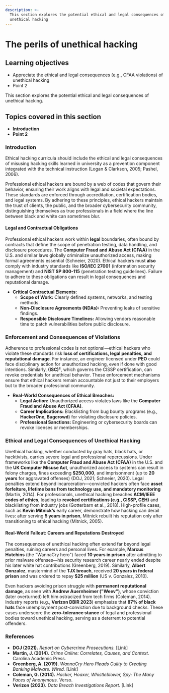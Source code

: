 ```yaml
---
description: >-
  This section explores the potential ethical and legal consequences of
  unethical hacking
---
```


# The perils of unethical hacking

## Learning objectives

* Appreciate the ethical and legal consequences (e.g., CFAA violations) of unethical hacking
* Point 2

This section explores the potential ethical and legal consequences of unethical hacking.

## Topics covered in this section

* **Introduction**
* **Point 2**

### Introduction

Ethical hacking curricula should include the ethical and legal consequences of misusing hacking skills learned in university as a prevention component integrated with the technical instruction (Logan & Clarkson, 2005; Pashel, 2006).

Professional ethical hackers are bound by a web of codes that govern their behavior, ensuring their work aligns with legal and societal expectations. These standards are enforced through accreditation, certification bodies, and legal systems. By adhering to these principles, ethical hackers maintain the trust of clients, the public, and the broader cybersecurity community, distinguishing themselves as true professionals in a field where the line between black and white can sometimes blur.

#### **Legal and Contractual Obligations**

Professional ethical hackers work within **legal** boundaries, often bound by contracts that define the scope of penetration testing, data handling, and disclosure procedures. The **Computer Fraud and Abuse Act (CFAA)** in the U.S. and similar laws globally criminalize unauthorized access, making formal agreements essential (Schneier, 2020). Ethical hackers must **also** comply with industry standards like **ISO/IEC 27001** (information security management) and **NIST SP 800-115** (penetration testing guidelines). Failure to adhere to these obligations can result in legal consequences and reputational damage.

* **Critical Contractual Elements:**
  * **Scope of Work:** Clearly defined systems, networks, and testing methods.
  * **Non-Disclosure Agreements (NDAs):** Preventing leaks of sensitive findings.
  * **Responsible Disclosure Timelines:** Allowing vendors reasonable time to patch vulnerabilities before public disclosure.

### Enforcement and Consequences of Violations

Adherence to professional codes is not optional—ethical hackers who violate these standards risk **loss of certifications, legal penalties, and reputational damage**. For instance, an engineer licensed under **PEO** could face disciplinary action for unauthorized hacking, even if done with good intentions. Similarly, **(ISC)²**, which governs the CISSP certification, can revoke credentials for unethical behavior. These enforcement mechanisms ensure that ethical hackers remain accountable not just to their employers but to the broader professional community.

* **Real-World Consequences of Ethical Breaches:**
  * **Legal Action:** Unauthorized access violates laws like the **Computer Fraud and Abuse Act (CFAA)**.
  * **Career Implications:** Blacklisting from bug bounty programs (e.g., **HackerOne, Bugcrowd**) for violating disclosure policies.
  * **Professional Sanctions:** Engineering or cybersecurity boards can revoke licenses or memberships.

### Ethical and Legal Consequences of Unethical Hacking

Unethical hacking, whether conducted by gray hats, black hats, or hacktivists, carries severe legal and professional repercussions. Under frameworks like the **Computer Fraud and Abuse Act (CFAA)** in the U.S. and the **UK Computer Misuse Act**, unauthorized access to systems can result in felony charges, fines exceeding **$250,000**, and imprisonment (up to **20 years** for aggravated offenses) (DOJ, 2021; Schneier, 2020). Legal penalties extend beyond incarceration—convicted hackers often face **asset forfeiture, lifetime bans from technology use, and mandatory monitoring** (Martin, 2014). For professionals, unethical hacking breaches **ACM/IEEE codes of ethics**, leading to **revoked certifications (e.g., CISSP, CEH)** and blacklisting from industry jobs (Gotterbarn et al., 2018). High-profile cases, such as **Kevin Mitnick’s** early career, demonstrate how hacking can derail lives: after serving **5 years in prison**, Mitnick rebuilt his reputation only after transitioning to ethical hacking (Mitnick, 2005).

#### **Real-World Fallout: Careers and Reputations Destroyed**

The consequences of unethical hacking often extend far beyond legal penalties, ruining careers and personal lives. For example, **Marcus Hutchins** (the "WannaCry hero") faced **10 years in prison** after admitting to prior malware offenses—his security research career nearly ended despite his later white hat contributions (Greenberg, 2019). Similarly, **Albert Gonzalez**, mastermind of the **TJX breach**, received **20 years in federal prison** and was ordered to repay **$25 million** (US v. Gonzalez, 2010).&#x20;

Even hackers avoiding prison struggle with **permanent reputational damage**, as seen with **Andrew Auernheimer ("Weev")**, whose conviction (later overturned) left him ostracized from tech firms (Coleman, 2014). Industry reports (e.g., **Verizon DBIR 2023**) emphasize that **87% of black hats** face unemployment post-conviction due to background checks. These cases underscore the **zero-tolerance stance** of legal and professional bodies toward unethical hacking, serving as a deterrent to potential offenders.

### References

* **DOJ (2021).** _Report on Cybercrime Prosecutions._ \[Link]
* **Martin, J. (2014).** _Crime Online: Correlates, Causes, and Context._ Carolina Academic Press.
* **Greenberg, A. (2019).** _WannaCry Hero Pleads Guilty to Creating Banking Malware._ _Wired._ \[Link]
* **Coleman, G. (2014).** _Hacker, Hoaxer, Whistleblower, Spy: The Many Faces of Anonymous._ Verso.
* **Verizon (2023).** _Data Breach Investigations Report._ \[Link]
